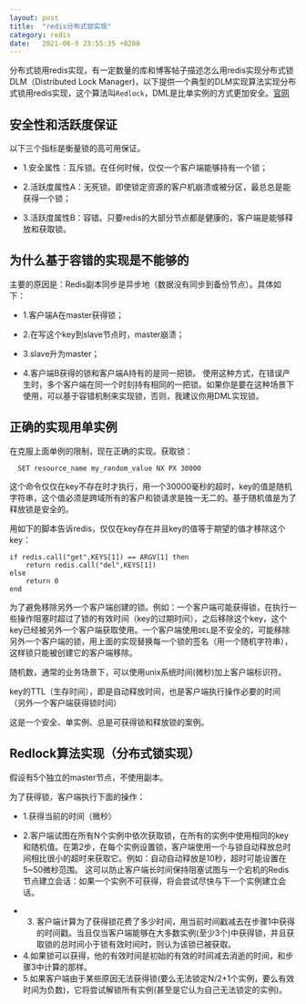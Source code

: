 ```yaml
---
layout: post
title:  "redis分布式锁实现"
category: redis
date:   2021-06-9 23:55:35 +0200
---
```

分布式锁用redis实现，有一定数量的库和博客帖子描述怎么用redis实现分布式锁DLM（Distributed Lock Manager)，以下提供一个典型的DLM实现算法实现分布式锁用redis实现，这个算法叫`Redlock`，DML是比单实例的方式更加安全。[官网](https://redis.io/topics/distlock)

## 安全性和活跃度保证
以下三个指标是衡量锁的高可用保证。
- 1.安全属性：互斥锁。在任何时候，仅仅一个客户端能够持有一个锁；
* 2.活跃度属性A：无死锁。即使锁定资源的客户机崩溃或被分区，最总总是能获得一个锁；
+ 3.活跃度属性B：容错。只要redis的大部分节点都是健康的，客户端是能够释放和获取锁。

## 为什么基于容错的实现是不能够的
主要的原因是：Redis副本同步是异步地（数据没有同步到备份节点）。具体如下：
- 1.客户端A在master获得锁；
* 2.在写这个key到slave节点时，master崩溃；
+ 3.slave升为master；
- 4.客户端B获得的锁和客户端A持有的是同一把锁。
使用这种方式，在错误产生时，多个客户端在同一个时刻持有相同的一把锁。如果你是要在这种场景下使用，可以基于容错机制来实现锁，否则，我建议你用DML实现锁。

## 正确的实现用单实例
在克服上面单例的限制，现在正确的实现。获取锁：
```
  SET resource_name my_random_value NX PX 30000
```
这个命令仅仅在key不存在时才执行，用一个30000毫秒的超时，key的值是随机字符串，这个值必须是跨域所有的客户和锁请求是独一无二的。基于随机值是为了释放锁是安全的。   

用如下的脚本告诉redis，仅仅在key存在并且key的值等于期望的值才移除这个key：
```
if redis.call("get",KEYS[1]) == ARGV[1] then
    return redis.call("del",KEYS[1])
else
    return 0
end
```
为了避免移除另外一个客户端创建的锁。例如：一个客户端可能获得锁，在执行一些操作阻塞时超过了锁的有效时间（key的过期时间），之后移除这个key，这个key已经被另外一个客户端获取使用。一个客户端使用`DEL`是不安全的，可能移除另外一个客户端的锁，用上面的实现替换每一个锁的签名（用一个随机字符串），这样锁只能被创建它的客户端移除。

随机数，通常的业务场景下，可以使用unix系统时间(微秒)加上客户端标识符。

key的TTL（生存时间），即是自动释放时间，也是客户端执行操作必要的时间（另外一个客户端获得锁时间）

这是一个安全、单实例、总是可获得锁和释放锁的案例。

## Redlock算法实现（分布式锁实现）
假设有5个独立的master节点，不使用副本。

为了获得锁，客户端执行下面的操作：
* 1.获得当前的时间（微秒）
- 2.客户端试图在所有N个实例中依次获取锁，在所有的实例中使用相同的key和随机值。在第2步，在每个实例设置锁，客户端使用一个与锁自动释放总时间相比很小的超时来获取它。例如：自动自动释放是10秒，超时可能设置在5~50微秒范围。 这可以防止客户端长时间保持阻塞试图与一个宕机的Redis节点建立会话：如果一个实例不可获得，将会尝试尽快与下一个实例建立会话。
+ 3. 客户端计算为了获得锁花费了多少时间，用当前时间戳减去在步骤1中获得的时间戳。当且仅当客户端能够在大多数实例(至少3个)中获得锁，并且获取锁的总时间小于锁有效时间时，则认为该锁已被获取。
+ 4.如果锁可以获得，他的有效时间是初始的有效的时间减去消逝的时间，和步骤3中计算的那样。
+ 5.如果客户端由于某些原因无法获得锁(要么无法锁定N/2+1个实例，要么有效时间为负数)，它将尝试解锁所有实例(甚至是它认为自己无法锁定的实例)。      
